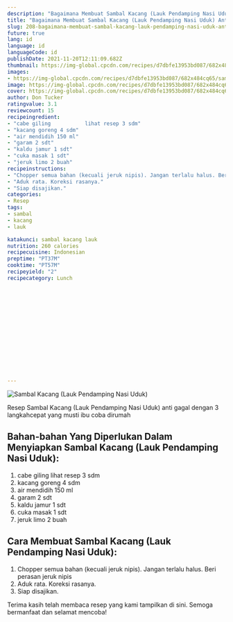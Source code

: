 ```yaml
---
description: "Bagaimana Membuat Sambal Kacang (Lauk Pendamping Nasi Uduk) Anti Gagal"
title: "Bagaimana Membuat Sambal Kacang (Lauk Pendamping Nasi Uduk) Anti Gagal"
slug: 208-bagaimana-membuat-sambal-kacang-lauk-pendamping-nasi-uduk-anti-gagal
future: true
lang: id
language: id
languageCode: id
publishDate: 2021-11-20T12:11:09.682Z 
thumbnail: https://img-global.cpcdn.com/recipes/d7dbfe13953bd087/682x484cq65/sambal-kacang-lauk-pendamping-nasi-uduk-foto-resep-utama.webp
images:
- https://img-global.cpcdn.com/recipes/d7dbfe13953bd087/682x484cq65/sambal-kacang-lauk-pendamping-nasi-uduk-foto-resep-utama.webp
image: https://img-global.cpcdn.com/recipes/d7dbfe13953bd087/682x484cq65/sambal-kacang-lauk-pendamping-nasi-uduk-foto-resep-utama.webp
cover: https://img-global.cpcdn.com/recipes/d7dbfe13953bd087/682x484cq65/sambal-kacang-lauk-pendamping-nasi-uduk-foto-resep-utama.webp
author: Don Tucker
ratingvalue: 3.1
reviewcount: 15
recipeingredient:
- "cabe giling           lihat resep 3 sdm"
- "kacang goreng 4 sdm"
- "air mendidih 150 ml"
- "garam 2 sdt"
- "kaldu jamur 1 sdt"
- "cuka masak 1 sdt"
- "jeruk limo 2 buah"
recipeinstructions:
- "Chopper semua bahan (kecuali jeruk nipis). Jangan terlalu halus. Beri perasan jeruk nipis"
- "Aduk rata. Koreksi rasanya."
- "Siap disajikan."
categories:
- Resep
tags:
- sambal
- kacang
- lauk

katakunci: sambal kacang lauk 
nutrition: 260 calories
recipecuisine: Indonesian
preptime: "PT37M"
cooktime: "PT57M"
recipeyield: "2"
recipecategory: Lunch


     
    
    
    
    
    
    
    
    
    
    
      
    
---
```



![Sambal Kacang (Lauk Pendamping Nasi Uduk)](https://img-global.cpcdn.com/recipes/d7dbfe13953bd087/682x484cq65/sambal-kacang-lauk-pendamping-nasi-uduk-foto-resep-utama.webp)

Resep Sambal Kacang (Lauk Pendamping Nasi Uduk)  anti gagal dengan 3 langkahcepat yang musti ibu coba dirumah

<!--inarticleads1-->

## Bahan-bahan Yang Diperlukan Dalam Menyiapkan Sambal Kacang (Lauk Pendamping Nasi Uduk):

1. cabe giling           lihat resep 3 sdm
1. kacang goreng 4 sdm
1. air mendidih 150 ml
1. garam 2 sdt
1. kaldu jamur 1 sdt
1. cuka masak 1 sdt
1. jeruk limo 2 buah



<!--inarticleads2-->

## Cara Membuat Sambal Kacang (Lauk Pendamping Nasi Uduk):

1. Chopper semua bahan (kecuali jeruk nipis). Jangan terlalu halus. Beri perasan jeruk nipis
1. Aduk rata. Koreksi rasanya.
1. Siap disajikan.




Terima kasih telah membaca resep yang kami tampilkan di sini. Semoga bermanfaat dan selamat mencoba!
